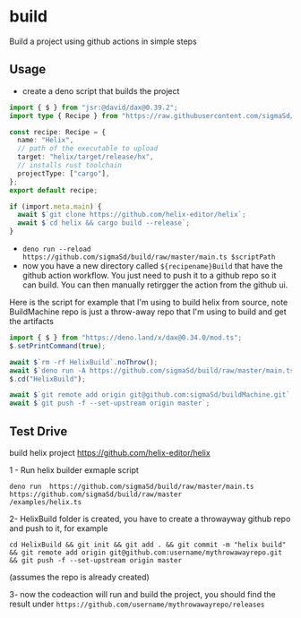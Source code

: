 # build

Build a project using github actions in simple steps

## Usage

- create a deno script that builds the project

```ts
import { $ } from "jsr:@david/dax@0.39.2";
import type { Recipe } from "https://raw.githubusercontent.com/sigmaSd/build/master/lib.ts";

const recipe: Recipe = {
  name: "Helix",
  // path of the executable to upload
  target: "helix/target/release/hx",
  // installs rust toolchain
  projectType: ["cargo"],
};
export default recipe;

if (import.meta.main) {
  await $`git clone https://github.com/helix-editor/helix`;
  await $`cd helix && cargo build --release`;
}
```

- `deno run --reload https://github.com/sigmaSd/build/raw/master/main.ts $scriptPath`
- now you have a new directory called `${recipename}Build` that have the github
  action workflow. You just need to push it to a github repo so it can build.
  You can then manually retirgger the action from the github ui.

Here is the script for example that I'm using to build helix from source, note
BuildMachine repo is just a throw-away repo that I'm using to build and get the
artifacts

```ts
import { $ } from "https://deno.land/x/dax@0.34.0/mod.ts";
$.setPrintCommand(true);

await $`rm -rf HelixBuild`.noThrow();
await $`deno run -A https://github.com/sigmaSd/build/raw/master/main.ts helix.ts`;
$.cd("HelixBuild");

await $`git remote add origin git@github.com:sigmaSd/buildMachine.git`;
await $`git push -f --set-upstream origin master`;
```

## Test Drive

build helix project https://github.com/helix-editor/helix

1 - Run helix builder exmaple script

```
deno run  https://github.com/sigmaSd/build/raw/master/main.ts https://github.com/sigmaSd/build/raw/master
/examples/helix.ts
```

2- HelixBuild folder is created, you have to create a throwayway github repo and
push to it, for example

```
cd HelixBuild && git init && git add . && git commit -m "helix build" && git remote add origin git@github.com:username/mythrowawayrepo.git && git push -f --set-upstream origin master
```

(assumes the repo is already created)

3- now the codeaction will run and build the project, you should find the result
under `https://github.com/username/mythrowawayrepo/releases`
